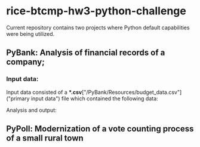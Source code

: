 # rice-btcmp-hw3-python-challenge
Current repository contains two projects where Python default capabilities were being utilized.

## PyBank: Analysis of financial records of a company; 

### Input data: 

Input data consisted of a <b>*.csv</b>["/PyBank/Resources/budget_data.csv"]("primary input data") file which contained the following data:

Analysis and output:

## PyPoll: Modernization of a vote counting process of a small rural town



